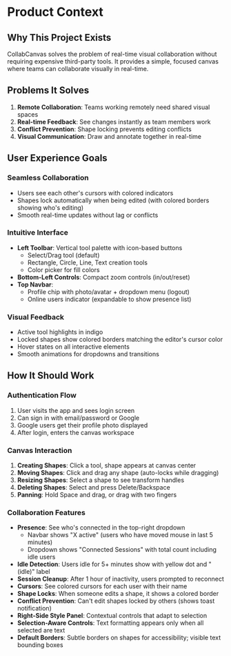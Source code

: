# Product Context

## Why This Project Exists
CollabCanvas solves the problem of real-time visual collaboration without requiring expensive third-party tools. It provides a simple, focused canvas where teams can collaborate visually in real-time.

## Problems It Solves
1. **Remote Collaboration**: Teams working remotely need shared visual spaces
2. **Real-time Feedback**: See changes instantly as team members work
3. **Conflict Prevention**: Shape locking prevents editing conflicts
4. **Visual Communication**: Draw and annotate together in real-time

## User Experience Goals

### Seamless Collaboration
- Users see each other's cursors with colored indicators
- Shapes lock automatically when being edited (with colored borders showing who's editing)
- Smooth real-time updates without lag or conflicts

### Intuitive Interface
- **Left Toolbar**: Vertical tool palette with icon-based buttons
  - Select/Drag tool (default)
  - Rectangle, Circle, Line, Text creation tools
  - Color picker for fill colors
- **Bottom-Left Controls**: Compact zoom controls (in/out/reset)
- **Top Navbar**: 
  - Profile chip with photo/avatar + dropdown menu (logout)
  - Online users indicator (expandable to show presence list)

### Visual Feedback
- Active tool highlights in indigo
- Locked shapes show colored borders matching the editor's cursor color
- Hover states on all interactive elements
- Smooth animations for dropdowns and transitions

## How It Should Work

### Authentication Flow
1. User visits the app and sees login screen
2. Can sign in with email/password or Google
3. Google users get their profile photo displayed
4. After login, enters the canvas workspace

### Canvas Interaction
1. **Creating Shapes**: Click a tool, shape appears at canvas center
2. **Moving Shapes**: Click and drag any shape (auto-locks while dragging)
3. **Resizing Shapes**: Select a shape to see transform handles
4. **Deleting Shapes**: Select and press Delete/Backspace
5. **Panning**: Hold Space and drag, or drag with two fingers

### Collaboration Features
- **Presence**: See who's connected in the top-right dropdown
  - Navbar shows "X active" (users who have moved mouse in last 5 minutes)
  - Dropdown shows "Connected Sessions" with total count including idle users
- **Idle Detection**: Users idle for 5+ minutes show with yellow dot and "(idle)" label
- **Session Cleanup**: After 1 hour of inactivity, users prompted to reconnect
- **Cursors**: See colored cursors for each user with their name
- **Shape Locks**: When someone edits a shape, it shows a colored border
- **Conflict Prevention**: Can't edit shapes locked by others (shows toast notification)
- **Right-Side Style Panel**: Contextual controls that adapt to selection
- **Selection-Aware Controls**: Text formatting appears only when all selected are text
- **Default Borders**: Subtle borders on shapes for accessibility; visible text bounding boxes

